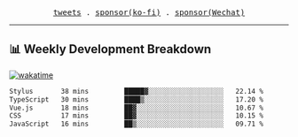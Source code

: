 <p align="center">
  <samp>
    <a href="https://twitter.com/everfu8">tweets</a> .
    <a href="https://ko-fi.com/everfu">sponsor(ko-fi)</a> . 
    <a href="https://s3.qjqq.cn/47/663742bac8e52.webp!color">sponsor(Wechat)</a>
  </samp>
</p>

---

## 📊 Weekly Development Breakdown

[![wakatime](https://wakatime.com/badge/user/0fcef314-a9cd-4509-9880-5cdb2158a775.svg)](https://wakatime.com/@0fcef314-a9cd-4509-9880-5cdb2158a775)

<!--START_SECTION:waka-->

```txt
Stylus       38 mins         █████▓░░░░░░░░░░░░░░░░░░░   22.14 %
TypeScript   30 mins         ████▒░░░░░░░░░░░░░░░░░░░░   17.20 %
Vue.js       18 mins         ██▓░░░░░░░░░░░░░░░░░░░░░░   10.67 %
CSS          17 mins         ██▓░░░░░░░░░░░░░░░░░░░░░░   10.15 %
JavaScript   16 mins         ██▒░░░░░░░░░░░░░░░░░░░░░░   09.71 %
```

<!--END_SECTION:waka-->